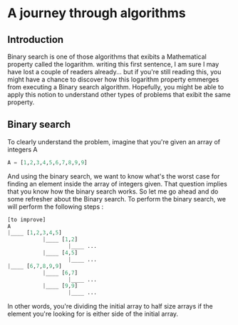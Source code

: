 # A journey through algorithms

## Introduction

Binary search is one of those algorithms that exibits a Mathematical property called the logarithm.
writing this first sentence, I am sure I may have lost a couple of readers already... but if you're still
reading this, you might have a chance to discover how this logarithm property emmerges from executing 
a Binary search algorithm. Hopefully, you might be able to apply this notion to understand other types of 
problems that exibit the same property.


## Binary search

To clearly understand the problem, imagine that you're given an array of integers A

```python
A = [1,2,3,4,5,6,7,8,9,9]
```

And using the binary search, we want to know what's the worst case for finding an element inside the array of integers given.
That question implies that you know how the binary search works.
So let me go ahead and do some refresher about the Binary search.
To perform the binary search, we will perform the following steps :

```python
[to improve]
A
|____ [1,2,3,4,5]
           |____ [1,2]
                   |____ ...
           |____ [4,5]
                   |____ ...
|____ [6,7,8,9,9]
           |____ [6,7]
                   |____ ...
           |____ [9,9]
                   |____ ...
```
In other words, you're dividing the initial array to half size arrays if the element you're looking for
is either side of the initial array.
